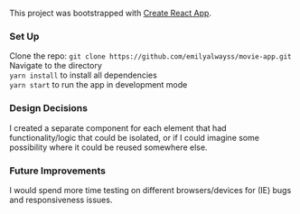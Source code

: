This project was bootstrapped with [Create React App](https://github.com/facebook/create-react-app).

### Set Up

Clone the repo: `git clone https://github.com/emilyalwayss/movie-app.git`<br>
Navigate to the directory<br>
`yarn install` to install all dependencies<br>
`yarn start` to run the app in development mode<br>

### Design Decisions

I created a separate component for each element that had functionality/logic that could be isolated, or if I could imagine some possibility where it could be reused somewhere else.

### Future Improvements

I would spend more time testing on different browsers/devices for (IE) bugs and responsiveness issues.

